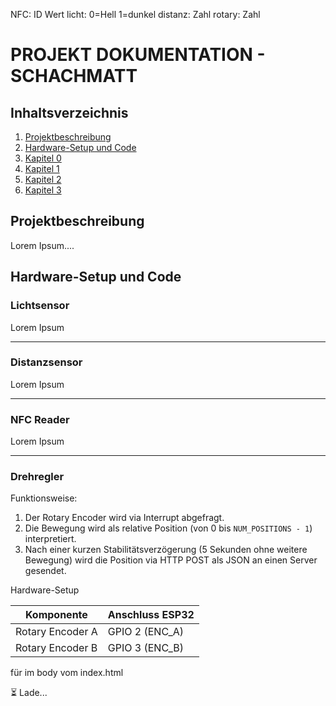 NFC: ID Wert
licht: 0=Hell 1=dunkel
distanz: Zahl
rotary: Zahl


# PROJEKT DOKUMENTATION - SCHACHMATT

## Inhaltsverzeichnis

1. [Projektbeschreibung](#Projektbeschreibung)
2. [Hardware-Setup und Code](#hardware-setup-und-Code)
3. [Kapitel 0](#Kapitel)
4. [Kapitel 1](#Kapitel-1)  
5. [Kapitel 2](#Kapitel-2)  
6. [Kapitel 3](#Kapitel-3)  


## Projektbeschreibung

Lorem Ipsum....



## Hardware-Setup und Code

### Lichtsensor
Lorem Ipsum

---

### Distanzsensor
Lorem Ipsum

---

### NFC Reader
Lorem Ipsum

---

### Drehregler

Funktionsweise:
1. Der Rotary Encoder wird via Interrupt abgefragt.
2. Die Bewegung wird als relative Position (von 0 bis `NUM_POSITIONS - 1`) interpretiert.
3. Nach einer kurzen Stabilitätsverzögerung (5 Sekunden ohne weitere Bewegung) wird die Position via HTTP POST als JSON an einen Server gesendet.

Hardware-Setup

| Komponente       | Anschluss ESP32 |
|------------------|-----------------|
| Rotary Encoder A | GPIO 2 (ENC_A)  |
| Rotary Encoder B | GPIO 3 (ENC_B)  |




für im body vom index.html

<div id="status-icon">⏳ Lade...</div>

<script>
function checkStatus() {
  fetch("php/status_check.php")
    .then(res => res.json())
    .then(data => {
      document.getElementById("status-icon").textContent = data.ok ? "✅ Erfüllt" : "❌ Noch offen";
    })
    .catch(() => {
      document.getElementById("status-icon").textContent = "⚠️ Fehler";
    });
}

// beim Laden + alle 10 Sekunden erneut prüfen
checkStatus();
setInterval(checkStatus, 10000);
</script>
